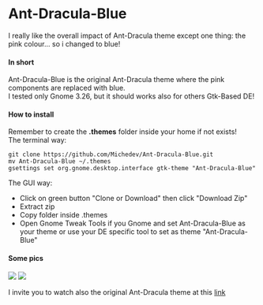 # Ant-Dracula-Blue
I really like the overall impact of Ant-Dracula theme except one thing: the pink colour... so i changed to blue!
#### In short
Ant-Dracula-Blue is the original Ant-Dracula theme where the pink components are replaced with blue.<br>
I tested only Gnome 3.26, but it should works also for others Gtk-Based DE! 
#### How to install
Remember to create the __.themes__ folder inside your home if not exists!<br>
The terminal way:

    git clone https://github.com/Michedev/Ant-Dracula-Blue.git
    mv Ant-Dracula-Blue ~/.themes
    gsettings set org.gnome.desktop.interface gtk-theme "Ant-Dracula-Blue"
    
 The GUI way:
 - Click on green button "Clone or Download" then click "Download Zip"
 - Extract zip
 - Copy folder inside .themes
 - Open Gnome Tweak Tools if you Gnome and set Ant-Dracula-Blue as your theme or use your DE specific tool to set as theme "Ant-Dracula-Blue"
#### Some pics
![](https://image.ibb.co/d3svcn/Screenshot_from_2018_03_03_22_57_40.png "")
![](https://image.ibb.co/fVYtf7/Screenshot_from_2018_03_03_23_06_29.png "")

I invite you to watch also  the original Ant-Dracula theme at this [link](https://github.com/EliverLara/Ant-Dracula)
